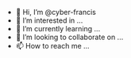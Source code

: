 - 👋 Hi, I’m @cyber-francis
- 👀 I’m interested in ...
- 🌱 I’m currently learning ...
- 💞️ I’m looking to collaborate on ...
- 📫 How to reach me ...

<!---
cyber-francis/cyber-francis is a ✨ special ✨ repository because its `README.md` (this file) appears on your GitHub profile.
You can click the Preview link to take a look at your changes.
--->
